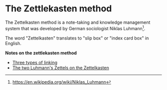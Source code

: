 # The Zettlekasten method

The Zettelkasten method is a note-taking and knowledge management system that was 
developed by German sociologist Niklas Luhmann[^1].

The word "Zettelkasten" translates to "slip box" or "index card box" in English.

**Notes on the zettlekasten method**
- [Three types of linking](../50)
- [The two Luhmann's Zettels on the Zettelkasten](../51)


[^1]: <https://en.wikipedia.org/wiki/Niklas_Luhmann>
